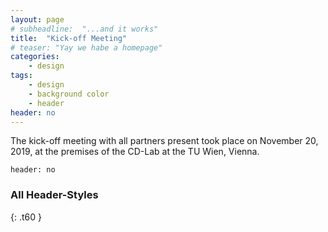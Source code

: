 ```yaml
---
layout: page
# subheadline:  "...and it works"
title:  "Kick-off Meeting"
# teaser: "Yay we habe a homepage"
categories:
    - design
tags:
    - design
    - background color
    - header
header: no
---
```

The kick-off meeting with all partners present took place on November 20, 2019, at the premises of the CD-Lab at the TU Wien, Vienna.

~~~
header: no
~~~


### All Header-Styles
{: .t60 }

<!--{% include list-posts tag='header' %}-->
